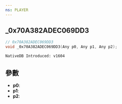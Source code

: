 ```yaml
---
ns: PLAYER
---
```

## _0x70A382ADEC069DD3

```c
// 0x70A382ADEC069DD3
void _0x70A382ADEC069DD3(Any p0, Any p1, Any p2);
```

```
NativeDB Introduced: v1604
```

## 參數
* **p0**:
* **p1**:
* **p2**:
